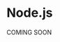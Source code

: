 # Node.js

COMING SOON

<!-- 
Sur Windows : présenter l'installeur officiel et nvm-windows ; recommander ce dernier.

Sur Linux : présenter les distribs NodeSource OU nvm ; recommander ce dernier ; si pas nvm, parler des droits /usr/local, etc.

Sur OSX : présenter l'installeur officiel, Homebrew ou nvm ; recommander ce dernier ; si pas nvm, parler des droits /usr/local, etc.

Dans tous les cas, montrer comment upgrader npm ensuite.
 -->
